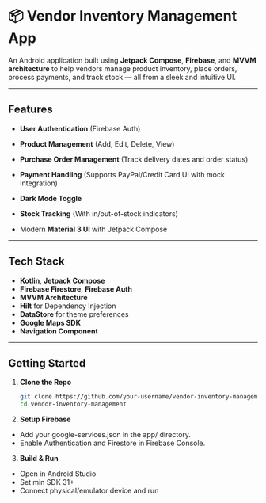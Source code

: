 # 📦 Vendor Inventory Management App

An Android application built using **Jetpack Compose**, **Firebase**, and **MVVM architecture** to help vendors manage product inventory, place orders, process payments, and track stock — all from a sleek and intuitive UI.

---

## Features

- **User Authentication** (Firebase Auth)
- **Product Management** (Add, Edit, Delete, View)
- **Purchase Order Management** (Track delivery dates and order status)
- **Payment Handling** (Supports PayPal/Credit Card UI with mock integration)
- **Dark Mode Toggle**

- **Stock Tracking** (With in/out-of-stock indicators)
- Modern **Material 3 UI** with Jetpack Compose

---

## Tech Stack

- **Kotlin**, **Jetpack Compose**
- **Firebase Firestore**, **Firebase Auth**
- **MVVM Architecture**
- **Hilt** for Dependency Injection
- **DataStore** for theme preferences
- **Google Maps SDK**
- **Navigation Component**

---

## Getting Started

1. **Clone the Repo**
   ```bash
   git clone https://github.com/your-username/vendor-inventory-management.git
   cd vendor-inventory-management
2. **Setup Firebase**
-  Add your google-services.json in the app/ directory.
-  Enable Authentication and Firestore in Firebase Console.
3. **Build & Run**
-  Open in Android Studio
-  Set min SDK 31+
-  Connect physical/emulator device and run

